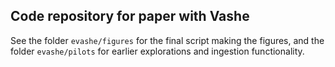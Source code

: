 ## Code repository for paper with Vashe

See the folder `evashe/figures` for the final script making the figures, and the folder `evashe/pilots` for earlier explorations and ingestion functionality.
